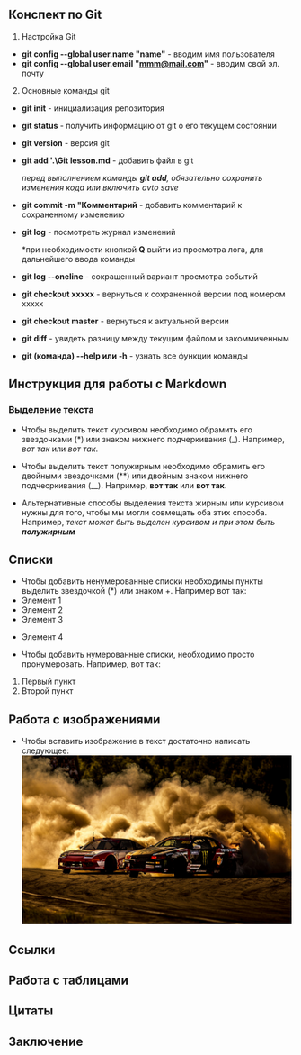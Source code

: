 ## Конспект по Git
1. Настройка Git

* **git config --global user.name "name"** - вводим имя пользователя
* **git config --global user.email "mmm@mail.com"** - вводим свой эл. почту

2. Основные команды git
* **git init** - инициализация репозитория
* **git status** - получить информацию от git о его текущем состоянии
* **git version** - версия git
* **git add '.\Git lesson.md** - добавить файл в git

    *перед выполнением команды **git add**, обязательно сохранить изменения кода или включить avto save*
* **git commit -m "Комментарий** - добавить комментарий к сохраненному изменению
* **git log** - посмотреть журнал изменений
    
    *при необходимости кнопкой **Q** выйти из просмотра лога, для дальнейшего ввода команды
* **git log --oneline** - сокращенный вариант просмотра событий
* **git checkout xxxxx** - вернуться к сохраненной версии под номером xxxxx
* **git checkout master** - вернуться к актуальной версии    
* **git diff** - увидеть разницу между текущим файлом и закоммиченным
* __git (команда) --help или -h__ - узнать все функции команды 

## Инструкция для работы с Markdown

### Выделение текста

* Чтобы выделить текст курсивом необходимо обрамить его звездочками (*) или знаком нижнего подчеркивания (_). Например, *вот так* или _вот так_.

* Чтобы выделить текст полужирным необходимо обрамить его двойными звездочками (**) или двойным знаком нижнего подчесркивания (__). Например, **вот так** или __вот так__.

* Альтернативные способы выделения текста жирным или курсивом нужны для того, чтобы мы могли совмещать оба этих способа. Например, _текст может быть выделен курсивом и при этом быть **полужирным**_

## Списки

* Чтобы добавить ненумерованные списки необходимы пункты выделить звездочкой (*) или знаком +. Например вот так:
* Элемент 1
* Элемент 2
* Элемент 3
+ Элемент 4

* Чтобы добавить нумерованные списки, необходимо просто пронумеровать. Например, вот так:
1. Первый пункт
2. Второй пункт

## Работа с изображениями

* Чтобы вставить изображение в текст достаточно написать следующее: ![Лють](drift.jpg)

## Ссылки

## Работа с таблицами

## Цитаты

## Заключение